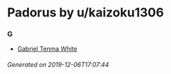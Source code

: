 # Padorus by u/kaizoku1306

### G
* [Gabriel Tenma White](https://github.com/shadow578/Project-Padoru/blob/master/table-of-contents/characters/GabrielTenmaWhite.md)

###### Generated on 2019-12-06T17:07:44
